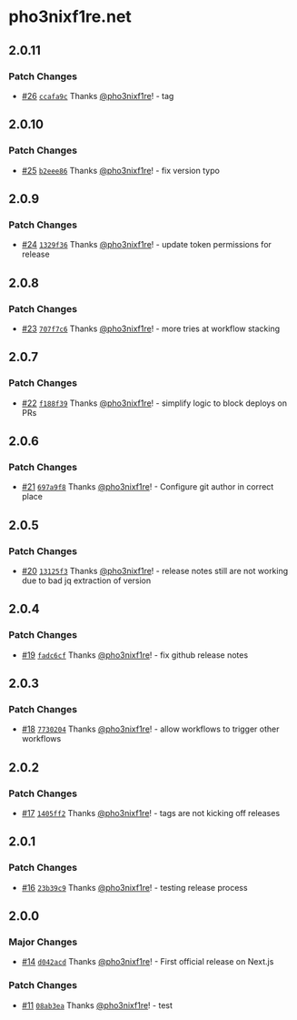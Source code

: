 # pho3nixf1re.net

## 2.0.11

### Patch Changes

- [#26](https://github.com/pho3nixf1re/pho3nixf1re.net/pull/26) [`ccafa9c`](https://github.com/pho3nixf1re/pho3nixf1re.net/commit/ccafa9ce6337db2c21f5393936fbb6d8957d7bbf) Thanks [@pho3nixf1re](https://github.com/pho3nixf1re)! - tag

## 2.0.10

### Patch Changes

- [#25](https://github.com/pho3nixf1re/pho3nixf1re.net/pull/25) [`b2eee86`](https://github.com/pho3nixf1re/pho3nixf1re.net/commit/b2eee866a2b53fa268db1e3fa29162c351fb9fc0) Thanks [@pho3nixf1re](https://github.com/pho3nixf1re)! - fix version typo

## 2.0.9

### Patch Changes

- [#24](https://github.com/pho3nixf1re/pho3nixf1re.net/pull/24) [`1329f36`](https://github.com/pho3nixf1re/pho3nixf1re.net/commit/1329f3663e35356e3f7536f0e664485f061487d5) Thanks [@pho3nixf1re](https://github.com/pho3nixf1re)! - update token permissions for release

## 2.0.8

### Patch Changes

- [#23](https://github.com/pho3nixf1re/pho3nixf1re.net/pull/23) [`707f7c6`](https://github.com/pho3nixf1re/pho3nixf1re.net/commit/707f7c6109693476ae5cf5c0c0f2d8880589aefc) Thanks [@pho3nixf1re](https://github.com/pho3nixf1re)! - more tries at workflow stacking

## 2.0.7

### Patch Changes

- [#22](https://github.com/pho3nixf1re/pho3nixf1re.net/pull/22) [`f188f39`](https://github.com/pho3nixf1re/pho3nixf1re.net/commit/f188f39b13aa36cd1d4f9932a1118bb7d795af8b) Thanks [@pho3nixf1re](https://github.com/pho3nixf1re)! - simplify logic to block deploys on PRs

## 2.0.6

### Patch Changes

- [#21](https://github.com/pho3nixf1re/pho3nixf1re.net/pull/21) [`697a9f8`](https://github.com/pho3nixf1re/pho3nixf1re.net/commit/697a9f837211017eed9450a43d87f0dca808a0ca) Thanks [@pho3nixf1re](https://github.com/pho3nixf1re)! - Configure git author in correct place

## 2.0.5

### Patch Changes

- [#20](https://github.com/pho3nixf1re/pho3nixf1re.net/pull/20) [`13125f3`](https://github.com/pho3nixf1re/pho3nixf1re.net/commit/13125f371d7626e1eec2bcd47b98c7d1cacf3c85) Thanks [@pho3nixf1re](https://github.com/pho3nixf1re)! - release notes still are not working due to bad jq extraction of version

## 2.0.4

### Patch Changes

- [#19](https://github.com/pho3nixf1re/pho3nixf1re.net/pull/19) [`fadc6cf`](https://github.com/pho3nixf1re/pho3nixf1re.net/commit/fadc6cf0b7f59f593c2fdde99d630f5eff5e7f2a) Thanks [@pho3nixf1re](https://github.com/pho3nixf1re)! - fix github release notes

## 2.0.3

### Patch Changes

- [#18](https://github.com/pho3nixf1re/pho3nixf1re.net/pull/18) [`7730204`](https://github.com/pho3nixf1re/pho3nixf1re.net/commit/7730204bcfb0cb70308da8397fc816ccdd5397c8) Thanks [@pho3nixf1re](https://github.com/pho3nixf1re)! - allow workflows to trigger other workflows

## 2.0.2

### Patch Changes

- [#17](https://github.com/pho3nixf1re/pho3nixf1re.net/pull/17) [`1405ff2`](https://github.com/pho3nixf1re/pho3nixf1re.net/commit/1405ff24c172f7d3a91654d12b57b73befab5e1c) Thanks [@pho3nixf1re](https://github.com/pho3nixf1re)! - tags are not kicking off releases

## 2.0.1

### Patch Changes

- [#16](https://github.com/pho3nixf1re/pho3nixf1re.net/pull/16) [`23b39c9`](https://github.com/pho3nixf1re/pho3nixf1re.net/commit/23b39c96aeebb27e4c0783c63af642afac6cc8ab) Thanks [@pho3nixf1re](https://github.com/pho3nixf1re)! - testing release process

## 2.0.0

### Major Changes

- [#14](https://github.com/pho3nixf1re/pho3nixf1re.net/pull/14) [`d042acd`](https://github.com/pho3nixf1re/pho3nixf1re.net/commit/d042acdde3018068c45c89735ecea4a47bb940f4) Thanks [@pho3nixf1re](https://github.com/pho3nixf1re)! - First official release on Next.js

### Patch Changes

- [#11](https://github.com/pho3nixf1re/pho3nixf1re.net/pull/11) [`08ab3ea`](https://github.com/pho3nixf1re/pho3nixf1re.net/commit/08ab3eacb1f90aaf7923b24b85c613aa75cb6056) Thanks [@pho3nixf1re](https://github.com/pho3nixf1re)! - test
